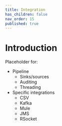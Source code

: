 ```yaml
---
title: Integration
has_children: false
nav_order: 15
published: true
---
```


# Introduction

Placeholder for:
- Pipeline
  - Sinks/sources
  - Auditing
  - Threading
- Specific integrations
  - CSV
  - Kafka
  - Mule
  - JMS
  - RSocket
